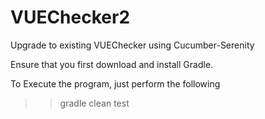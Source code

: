 # VUEChecker2
Upgrade to existing VUEChecker using Cucumber-Serenity 

Ensure that you first download and install Gradle.

To Execute the program, just perform the following
>> gradle clean test
